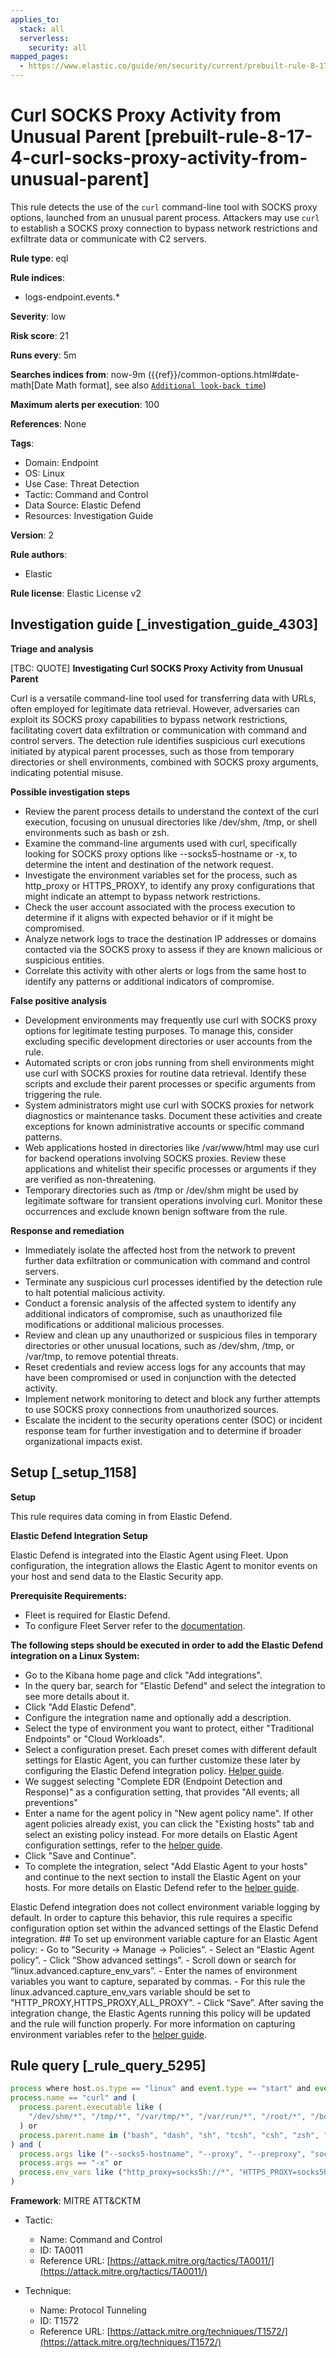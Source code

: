 ```yaml
---
applies_to:
  stack: all
  serverless:
    security: all
mapped_pages:
  - https://www.elastic.co/guide/en/security/current/prebuilt-rule-8-17-4-curl-socks-proxy-activity-from-unusual-parent.html
---
```


# Curl SOCKS Proxy Activity from Unusual Parent [prebuilt-rule-8-17-4-curl-socks-proxy-activity-from-unusual-parent]

This rule detects the use of the `curl` command-line tool with SOCKS proxy options, launched from an unusual parent process. Attackers may use `curl` to establish a SOCKS proxy connection to bypass network restrictions and exfiltrate data or communicate with C2 servers.

**Rule type**: eql

**Rule indices**:

* logs-endpoint.events.*

**Severity**: low

**Risk score**: 21

**Runs every**: 5m

**Searches indices from**: now-9m ({{ref}}/common-options.html#date-math[Date Math format], see also [`Additional look-back time`](docs-content://solutions/security/detect-and-alert/create-detection-rule.md#rule-schedule))

**Maximum alerts per execution**: 100

**References**: None

**Tags**:

* Domain: Endpoint
* OS: Linux
* Use Case: Threat Detection
* Tactic: Command and Control
* Data Source: Elastic Defend
* Resources: Investigation Guide

**Version**: 2

**Rule authors**:

* Elastic

**Rule license**: Elastic License v2

## Investigation guide [_investigation_guide_4303]

**Triage and analysis**

[TBC: QUOTE]
**Investigating Curl SOCKS Proxy Activity from Unusual Parent**

Curl is a versatile command-line tool used for transferring data with URLs, often employed for legitimate data retrieval. However, adversaries can exploit its SOCKS proxy capabilities to bypass network restrictions, facilitating covert data exfiltration or communication with command and control servers. The detection rule identifies suspicious curl executions initiated by atypical parent processes, such as those from temporary directories or shell environments, combined with SOCKS proxy arguments, indicating potential misuse.

**Possible investigation steps**

* Review the parent process details to understand the context of the curl execution, focusing on unusual directories like /dev/shm, /tmp, or shell environments such as bash or zsh.
* Examine the command-line arguments used with curl, specifically looking for SOCKS proxy options like --socks5-hostname or -x, to determine the intent and destination of the network request.
* Investigate the environment variables set for the process, such as http_proxy or HTTPS_PROXY, to identify any proxy configurations that might indicate an attempt to bypass network restrictions.
* Check the user account associated with the process execution to determine if it aligns with expected behavior or if it might be compromised.
* Analyze network logs to trace the destination IP addresses or domains contacted via the SOCKS proxy to assess if they are known malicious or suspicious entities.
* Correlate this activity with other alerts or logs from the same host to identify any patterns or additional indicators of compromise.

**False positive analysis**

* Development environments may frequently use curl with SOCKS proxy options for legitimate testing purposes. To manage this, consider excluding specific development directories or user accounts from the rule.
* Automated scripts or cron jobs running from shell environments might use curl with SOCKS proxies for routine data retrieval. Identify these scripts and exclude their parent processes or specific arguments from triggering the rule.
* System administrators might use curl with SOCKS proxies for network diagnostics or maintenance tasks. Document these activities and create exceptions for known administrative accounts or specific command patterns.
* Web applications hosted in directories like /var/www/html may use curl for backend operations involving SOCKS proxies. Review these applications and whitelist their specific processes or arguments if they are verified as non-threatening.
* Temporary directories such as /tmp or /dev/shm might be used by legitimate software for transient operations involving curl. Monitor these occurrences and exclude known benign software from the rule.

**Response and remediation**

* Immediately isolate the affected host from the network to prevent further data exfiltration or communication with command and control servers.
* Terminate any suspicious curl processes identified by the detection rule to halt potential malicious activity.
* Conduct a forensic analysis of the affected system to identify any additional indicators of compromise, such as unauthorized file modifications or additional malicious processes.
* Review and clean up any unauthorized or suspicious files in temporary directories or other unusual locations, such as /dev/shm, /tmp, or /var/tmp, to remove potential threats.
* Reset credentials and review access logs for any accounts that may have been compromised or used in conjunction with the detected activity.
* Implement network monitoring to detect and block any further attempts to use SOCKS proxy connections from unauthorized sources.
* Escalate the incident to the security operations center (SOC) or incident response team for further investigation and to determine if broader organizational impacts exist.


## Setup [_setup_1158]

**Setup**

This rule requires data coming in from Elastic Defend.

**Elastic Defend Integration Setup**

Elastic Defend is integrated into the Elastic Agent using Fleet. Upon configuration, the integration allows the Elastic Agent to monitor events on your host and send data to the Elastic Security app.

**Prerequisite Requirements:**

* Fleet is required for Elastic Defend.
* To configure Fleet Server refer to the [documentation](docs-content://reference/ingestion-tools/fleet/fleet-server.md).

**The following steps should be executed in order to add the Elastic Defend integration on a Linux System:**

* Go to the Kibana home page and click "Add integrations".
* In the query bar, search for "Elastic Defend" and select the integration to see more details about it.
* Click "Add Elastic Defend".
* Configure the integration name and optionally add a description.
* Select the type of environment you want to protect, either "Traditional Endpoints" or "Cloud Workloads".
* Select a configuration preset. Each preset comes with different default settings for Elastic Agent, you can further customize these later by configuring the Elastic Defend integration policy. [Helper guide](docs-content://solutions/security/configure-elastic-defend/configure-an-integration-policy-for-elastic-defend.md).
* We suggest selecting "Complete EDR (Endpoint Detection and Response)" as a configuration setting, that provides "All events; all preventions"
* Enter a name for the agent policy in "New agent policy name". If other agent policies already exist, you can click the "Existing hosts" tab and select an existing policy instead. For more details on Elastic Agent configuration settings, refer to the [helper guide](docs-content://reference/ingestion-tools/fleet/agent-policy.md).
* Click "Save and Continue".
* To complete the integration, select "Add Elastic Agent to your hosts" and continue to the next section to install the Elastic Agent on your hosts. For more details on Elastic Defend refer to the [helper guide](docs-content://solutions/security/configure-elastic-defend/install-elastic-defend.md).

Elastic Defend integration does not collect environment variable logging by default. In order to capture this behavior, this rule requires a specific configuration option set within the advanced settings of the Elastic Defend integration. ## To set up environment variable capture for an Elastic Agent policy: - Go to “Security → Manage → Policies”. - Select an “Elastic Agent policy”. - Click “Show advanced settings”. - Scroll down or search for “linux.advanced.capture_env_vars”. - Enter the names of environment variables you want to capture, separated by commas. - For this rule the linux.advanced.capture_env_vars variable should be set to "HTTP_PROXY,HTTPS_PROXY,ALL_PROXY". - Click “Save”. After saving the integration change, the Elastic Agents running this policy will be updated and the rule will function properly. For more information on capturing environment variables refer to the [helper guide](docs-content://solutions/security/cloud/capture-environment-variables.md).


## Rule query [_rule_query_5295]

```js
process where host.os.type == "linux" and event.type == "start" and event.action == "exec" and
process.name == "curl" and (
  process.parent.executable like (
    "/dev/shm/*", "/tmp/*", "/var/tmp/*", "/var/run/*", "/root/*", "/boot/*", "/var/www/html/*", "/opt/.*"
  ) or
  process.parent.name in ("bash", "dash", "sh", "tcsh", "csh", "zsh", "ksh", "fish")
) and (
  process.args like ("--socks5-hostname", "--proxy", "--preproxy", "socks5*") or
  process.args == "-x" or
  process.env_vars like ("http_proxy=socks5h://*", "HTTPS_PROXY=socks5h://*", "ALL_PROXY=socks5h://*")
)
```

**Framework**: MITRE ATT&CKTM

* Tactic:

    * Name: Command and Control
    * ID: TA0011
    * Reference URL: [https://attack.mitre.org/tactics/TA0011/](https://attack.mitre.org/tactics/TA0011/)

* Technique:

    * Name: Protocol Tunneling
    * ID: T1572
    * Reference URL: [https://attack.mitre.org/techniques/T1572/](https://attack.mitre.org/techniques/T1572/)



